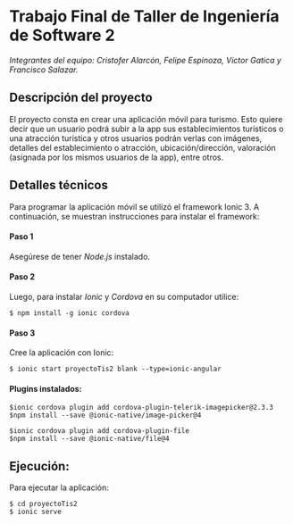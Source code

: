 # Trabajo Final de Taller de Ingeniería de Software 2
*Integrantes del equipo: Cristofer Alarcón, Felipe Espinoza, Victor Gatica y Francisco Salazar.*

## Descripción del proyecto
El proyecto consta en crear una aplicación móvil para turismo. Esto quiere decir que un usuario podrá subir a la app sus establecimientos turísticos o una atracción turística y otros usuarios podrán verlas con imágenes, detalles del establecimiento o atracción, ubicación/dirección, valoración (asignada por los mismos usuarios de la app), entre otros.

## Detalles técnicos
Para programar la aplicación móvil se utilizó el framework Ionic 3. A continuación, se muestran instrucciones para instalar el framework:

#### Paso 1
Asegúrese de tener *Node.js* instalado. 

#### Paso 2
Luego, para instalar *Ionic* y *Cordova* en su computador utilice:

``` 
$ npm install -g ionic cordova
```

#### Paso 3
Cree la aplicación con Ionic:
```
$ ionic start proyectoTis2 blank --type=ionic-angular
```

#### Plugins instalados:
```
$ionic cordova plugin add cordova-plugin-telerik-imagepicker@2.3.3
$npm install --save @ionic-native/image-picker@4
```
```
$ionic cordova plugin add cordova-plugin-file   
$npm install --save @ionic-native/file@4   
```

## Ejecución:
Para ejecutar la aplicación:

```
$ cd proyectoTis2
$ ionic serve
```
